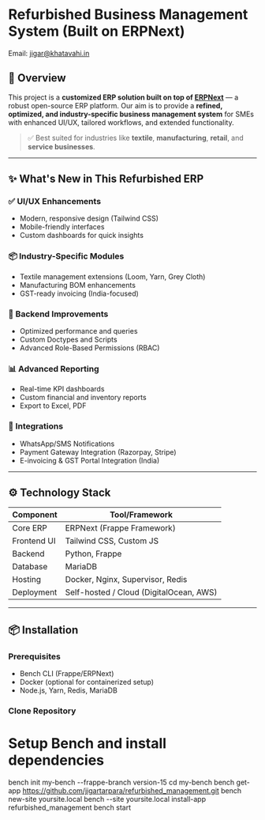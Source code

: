 # Refurbished Business Management System (Built on ERPNext)

Email: jigar@khatavahi.in

## 🚀 Overview

This project is a **customized ERP solution built on top of [ERPNext](https://erpnext.com/)** — a robust open-source ERP platform. Our aim is to provide a **refined, optimized, and industry-specific business management system** for SMEs with enhanced UI/UX, tailored workflows, and extended functionality.

> ✅ Best suited for industries like **textile**, **manufacturing**, **retail**, and **service businesses**.

---

## ✨ What's New in This Refurbished ERP

### ✅ UI/UX Enhancements
- Modern, responsive design (Tailwind CSS)
- Mobile-friendly interfaces
- Custom dashboards for quick insights

### 📦 Industry-Specific Modules
- Textile management extensions (Loom, Yarn, Grey Cloth)
- Manufacturing BOM enhancements
- GST-ready invoicing (India-focused)

### 🔧 Backend Improvements
- Optimized performance and queries
- Custom Doctypes and Scripts
- Advanced Role-Based Permissions (RBAC)

### 📊 Advanced Reporting
- Real-time KPI dashboards
- Custom financial and inventory reports
- Export to Excel, PDF

### 🔗 Integrations
- WhatsApp/SMS Notifications
- Payment Gateway Integration (Razorpay, Stripe)
- E-invoicing & GST Portal Integration (India)

---

## ⚙️ Technology Stack

| Component     | Tool/Framework                         |
|---------------|----------------------------------------|
| Core ERP      | ERPNext (Frappe Framework)             |
| Frontend UI   | Tailwind CSS, Custom JS                |
| Backend       | Python, Frappe                         |
| Database      | MariaDB                                |
| Hosting       | Docker, Nginx, Supervisor, Redis       |
| Deployment    | Self-hosted / Cloud (DigitalOcean, AWS)|

---

## 📦 Installation

### Prerequisites
- Bench CLI (Frappe/ERPNext)
- Docker (optional for containerized setup)
- Node.js, Yarn, Redis, MariaDB

### Clone Repository

# Setup Bench and install dependencies
bench init my-bench --frappe-branch version-15
cd my-bench
bench get-app https://github.com/jigartarpara/refurbished_management.git
bench new-site yoursite.local
bench --site yoursite.local install-app refurbished_management
bench start
